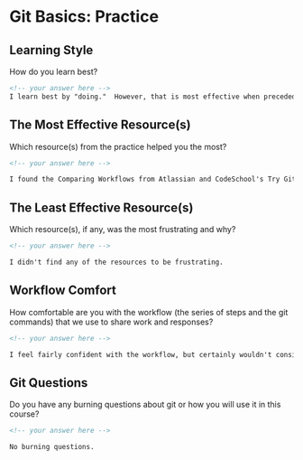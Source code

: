 # Git Basics: Practice

## Learning Style

How do you learn best?

```md
<!-- your answer here -->
I learn best by "doing."  However, that is most effective when preceded by independent reading and/or instructor overviews to help establish a baseline of knowledge.
```

## The Most Effective Resource(s)

Which resource(s) from the practice helped you the most?

```md
<!-- your answer here -->

I found the Comparing Workflows from Atlassian and CodeSchool's Try Git to be be helpful.

```

## The Least Effective Resource(s)

Which resource(s), if any, was the most frustrating and why?

```md
<!-- your answer here -->

I didn't find any of the resources to be frustrating.

```

## Workflow Comfort

How comfortable are you with the workflow (the series of steps and the git
commands) that we use to share work and responses?

```md
<!-- your answer here -->

I feel fairly confident with the workflow, but certainly wouldn't consider myself to have mastered all of the material yet.  However, I expect that this master will come with continued practice.
```

## Git Questions

Do you have any burning questions about git or how you will use it in this
course?

```md
<!-- your answer here -->

No burning questions.
```
